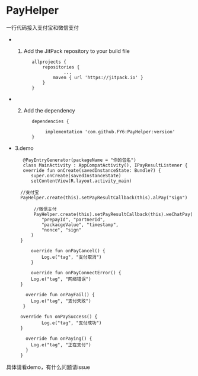 # PayHelper
一行代码接入支付宝和微信支付

* 1. Add the JitPack repository to your build file

	
			allprojects {
				repositories {
						...
					maven { url 'https://jitpack.io' }
				}
			}


* 2. Add the dependency

			dependencies {

	             implementation 'com.github.FY6:PayHelper:version'
			}

* 3.demo


	     @PayEntryGenerator(packageName = "你的包名")
	     class MainActivity : AppCompatActivity(), IPayResultListener {
         override fun onCreate(savedInstanceState: Bundle?) {
            super.onCreate(savedInstanceState)
            setContentView(R.layout.activity_main)

        //支付宝
        PayHelper.create(this).setPayResultCallback(this).alPay("sign")

        	 //微信支付
       		 PayHelper.create(this).setPayResultCallback(this).weChatPay(
                "prepayId", "partnerId",
                "packacgeValue", "timestamp",
                "nonce", "sign"
            )
        }

        	override fun onPayCancel() {
        		Log.e("tag", "支付取消")
         	}

        	override fun onPayConnectError() {
        	Log.e("tag", "网络错误")
        }

          override fun onPayFail() {
        	Log.e("tag", "支付失败")
       	 }

        override fun onPaySuccess() {
          		Log.e("tag", "支付成功")
        }

          override fun onPaying() {
         	Log.e("tag", "正在支付")
          }
        }

具体请看demo，有什么问题请issue
